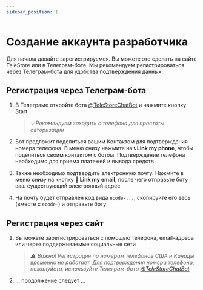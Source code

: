```yaml
---
sidebar_position: 1
---
```


# Создание аккаунта разработчика

Для начала давайте зарегистрируемся. Вы можете это сделать на сайте TeleStore или
в Телеграм-боте. Мы рекомендуем регистрироваться через Телеграм-бота для удобства подтверждения данных.

## Регистрация через Телеграм-бота

1. В Телеграме откройте бота [@TeleStoreChatBot](https://t.me/TeleStoreChatBot) и нажмите кнопку Start

    > *💡 Рекомендуем заходить с телефона для простоты авторизации*
2. Бот предложит поделиться вашим Контактом для подтверждения номера телефона. В меню снизу нажмите на **📞 Link my phone**,
чтобы поделиться своим контактом с ботом. Подтверждение телефона необходимо для приема платежей и вывода средств
3. Также необходимо подтвердить электронную почту. Нажмите в меню снизу на кнопку **📧 Link my email**, после чего отправьте боту ваш существующий электронный адрес
4. На почту будет отправлен код вида `ecode-...`, скопируйте его весь (вместе с `ecode-`) и отправьте боту

## Регистрация через сайт

1. Вы можете зарегистрироваться с помощью телефона, email-адреса или через поддерживаемые социальные сети

   > *⚠ Важно! Регистрация по номерам телефонов США и Канады временно не работает. Для подтверждения номера телефона, пожалуйста, используйте Телеграм-бота [@TeleStoreChatBot](https://t.me/TeleStoreChatBot)️*
2. ... продолжение следует ...